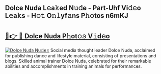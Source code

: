 ## Dolce Nuda L𝚎a𝚔ed N𝚞𝚍e - Part-Uhf Vi𝚍𝚎o L𝚎a𝚔s - H𝚘𝚝 O𝚗𝚕yf𝚊ns P𝚑𝚘tos n6mKJ

# <h2><a href="http://kfa8hn.oniu.top/?m=Dolce+Nuda">🔗👉 🔴 Dolce Nuda P𝚑ot𝚘𝚜 V𝚒d𝚎o</a></h2>

[![Dolce Nuda Nu𝚍e𝚜](https://i.imgur.com/0qMVB7G.gif)](http://kfa8hn.oniu.top/?m=Dolce+Nuda)
Social media thought leader Dolce Nuda, acclaimed for publishing dance and lifestyle material, consisting of presentations and blogs. Skilled animal trainer Dolce Nuda, celebrated for their remarkable abilities and accomplishments in training animals for performances.  
